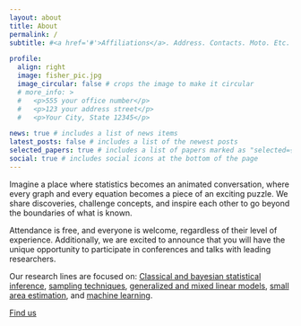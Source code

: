 ```yaml
---
layout: about
title: About
permalink: /
subtitle: #<a href='#'>Affiliations</a>. Address. Contacts. Moto. Etc.

profile:
  align: right
  image: fisher_pic.jpg
  image_circular: false # crops the image to make it circular
  # more_info: >
  #   <p>555 your office number</p>
  #   <p>123 your address street</p>
  #   <p>Your City, State 12345</p>

news: true # includes a list of news items
latest_posts: false # includes a list of the newest posts
selected_papers: true # includes a list of papers marked as "selected={true}"
social: true # includes social icons at the bottom of the page
---
```


Imagine a place where statistics becomes an animated conversation, where every graph and every equation becomes a piece of an exciting puzzle. We share discoveries, challenge concepts, and inspire each other to go beyond the boundaries of what is known.

Attendance is free, and everyone is welcome, regardless of their level of experience. Additionally, we are excited to announce that you will have the unique opportunity to participate in conferences and talks with leading researchers.

Our research lines are focused on: [Classical and bayesian statistical inference](https://www.youtube.com/watch?v=r76oDIvwETI), [sampling techniques](https://www.youtube.com/watch?v=9PaR1TsvnJs), [generalized and mixed linear models](https://www.youtube.com/watch?v=n8Nj64FyjSo), [small area estimation](https://www.youtube.com/watch?v=G2U7jVzHlzc&t=4629s), and [machine learning](https://www.youtube.com/watch?v=ukzFI9rgwfU).


[Find us](https://www.google.com/maps/place/Facultad+de+Ciencias+Matem%C3%A1ticas/@40.4494573,-3.7442893,15z/data=!3m2!4b1!5s0xd4228344c8eed65:0xc5734db33a171a9f!4m6!3m5!1s0xd42283448dd5227:0x2ec4a86e26462d8b!8m2!3d40.4494588!4d-3.7258568!16)